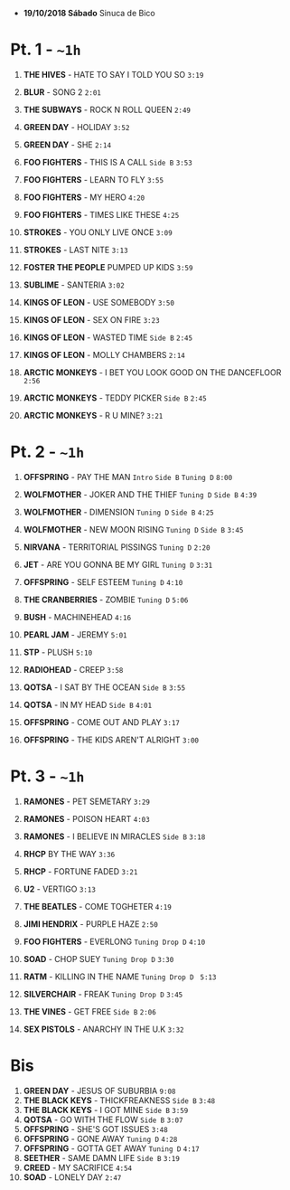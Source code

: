 * **19/10/2018 Sábado** Sinuca de Bico

# Pt. 1 - `~1h`

1. **THE HIVES** - HATE TO SAY I TOLD YOU SO `3:19`
1. **BLUR** - SONG 2 `2:01`
1. **THE SUBWAYS** - ROCK N ROLL QUEEN `2:49`

1. **GREEN DAY** - HOLIDAY `3:52`
1. **GREEN DAY** - SHE `2:14`

1. **FOO FIGHTERS** - THIS IS A CALL `Side B` `3:53`
1. **FOO FIGHTERS** - LEARN TO FLY `3:55`
1. **FOO FIGHTERS** - MY HERO `4:20`
1. **FOO FIGHTERS** - TIMES LIKE THESE `4:25`

1. **STROKES** - YOU ONLY LIVE ONCE `3:09`
1. **STROKES** - LAST NITE `3:13` 

1. **FOSTER THE PEOPLE** PUMPED UP KIDS `3:59`

1. **SUBLIME** - SANTERIA `3:02`

1. **KINGS OF LEON** - USE SOMEBODY `3:50`
1. **KINGS OF LEON** - SEX ON FIRE `3:23`
1. **KINGS OF LEON** - WASTED TIME `Side B` `2:45`
1. **KINGS OF LEON** - MOLLY CHAMBERS `2:14`

1. **ARCTIC MONKEYS** - I BET YOU LOOK GOOD ON THE DANCEFLOOR `2:56`
1. **ARCTIC MONKEYS** - TEDDY PICKER `Side B` `2:45`
1. **ARCTIC MONKEYS** - R U MINE? `3:21`

# Pt. 2 - `~1h`

1. **OFFSPRING** - PAY THE MAN `Intro` `Side B` `Tuning D` `8:00`

1. **WOLFMOTHER** - JOKER AND THE THIEF `Tuning D` `Side B` `4:39`
1. **WOLFMOTHER** - DIMENSION `Tuning D` `Side B` `4:25`
1. **WOLFMOTHER** - NEW MOON RISING `Tuning D` `Side B` `3:45`

1. **NIRVANA** - TERRITORIAL PISSINGS `Tuning D` `2:20`
1. **JET** - ARE YOU GONNA BE MY GIRL `Tuning D` `3:31`

1. **OFFSPRING** - SELF ESTEEM `Tuning D` `4:10`

1. **THE CRANBERRIES** - ZOMBIE `Tuning D` `5:06`

1. **BUSH** - MACHINEHEAD `4:16`
1. **PEARL JAM** - JEREMY `5:01`
1. **STP** - PLUSH `5:10`

1. **RADIOHEAD** - CREEP `3:58`

1. **QOTSA** - I SAT BY THE OCEAN `Side B` `3:55`
1. **QOTSA** - IN MY HEAD `Side B` `4:01`

1. **OFFSPRING** - COME OUT AND PLAY `3:17`
1. **OFFSPRING** - THE KIDS AREN'T ALRIGHT `3:00`

# Pt. 3 - `~1h`

1. **RAMONES** - PET SEMETARY `3:29`
1. **RAMONES** - POISON HEART `4:03`
1. **RAMONES** - I BELIEVE IN MIRACLES `Side B` `3:18`

1. **RHCP** BY THE WAY `3:36`
1. **RHCP** - FORTUNE FADED `3:21`

1. **U2** - VERTIGO `3:13`

1. **THE BEATLES** - COME TOGHETER `4:19`

1. **JIMI HENDRIX** - PURPLE HAZE `2:50`

1. **FOO FIGHTERS** - EVERLONG `Tuning Drop D` `4:10`

1. **SOAD** - CHOP SUEY `Tuning Drop D` `3:30`

1. **RATM** - KILLING IN THE NAME `Tuning Drop D ` `5:13`

1. **SILVERCHAIR** - FREAK `Tuning Drop D` `3:45`

1. **THE VINES** - GET FREE `Side B` `2:06`

1. **SEX PISTOLS** - ANARCHY IN THE U.K `3:32`

# Bis

1. **GREEN DAY** - JESUS OF SUBURBIA `9:08`
1. **THE BLACK KEYS** - THICKFREAKNESS `Side B` `3:48`
1. **THE BLACK KEYS** - I GOT MINE `Side B` `3:59`
1. **QOTSA** - GO WITH THE FLOW `Side B` `3:07`
1. **OFFSPRING** - SHE'S GOT ISSUES `3:48`
1. **OFFSPRING** - GONE AWAY `Tuning D` `4:28`
1. **OFFSPRING** - GOTTA GET AWAY `Tuning D` `4:17`
1. **SEETHER** - SAME DAMN LIFE `Side B` `3:19`
1. **CREED** - MY SACRIFICE `4:54`
1. **SOAD** - LONELY DAY `2:47`
